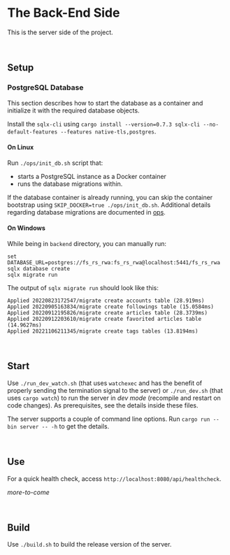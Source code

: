 # The Back-End Side

This is the server side of the project.

<br/>

## Setup

### PostgreSQL Database

This section describes how to start the database as a container and initialize it with the required database objects.

Install the `sqlx-cli` using `cargo install --version=0.7.3 sqlx-cli --no-default-features --features native-tls,postgres`.

#### On Linux

Run `./ops/init_db.sh` script that:

-   starts a PostgreSQL instance as a Docker container
-   runs the database migrations within.

If the database container is already running, you can skip the container bootstrap using `SKIP_DOCKER=true ./ops/init_db.sh`.
Additional details regarding database migrations are documented in [ops](./ops/readme.md).

#### On Windows

While being in `backend` directory, you can manually run:

```
set DATABASE_URL=postgres://fs_rs_rwa:fs_rs_rwa@localhost:5441/fs_rs_rwa
sqlx database create
sqlx migrate run
```

The output of `sqlx migrate run` should look like this:

```
Applied 20220823172547/migrate create accounts table (28.919ms)
Applied 20220905163834/migrate create followings table (15.0584ms)
Applied 20220912195826/migrate create articles table (28.3739ms)
Applied 20220912203610/migrate create favorited articles table (14.9627ms)
Applied 20221106211345/migrate create tags tables (13.8194ms)
```

<br/>

## Start

Use `./run_dev_watch.sh` (that uses `watchexec` and has the benefit of properly sending the termination signal to the server) or `./run_dev.sh` (that uses `cargo watch`) to run the server in _dev mode_ (recompile and restart on code changes). As prerequisites, see the details inside these files.

The server supports a couple of command line options. Run `cargo run --bin server -- -h` to get the details.

<br/>

## Use

For a quick health check, access `http://localhost:8080/api/healthcheck`.

_more-to-come_

<br/>

## Build

Use `./build.sh` to build the release version of the server.

